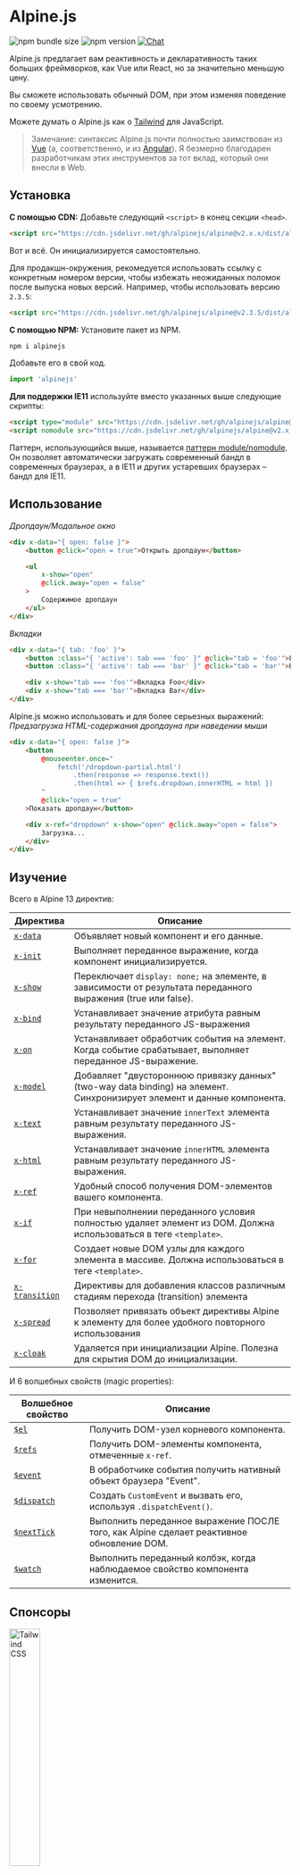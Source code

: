 # Alpine.js

![npm bundle size](https://img.shields.io/bundlephobia/minzip/alpinejs)
![npm version](https://img.shields.io/npm/v/alpinejs)
[![Chat](https://img.shields.io/badge/chat-on%20discord-7289da.svg?sanitize=true)](https://alpinejs.codewithhugo.com/chat/)

Alpine.js предлагает вам реактивность и декларативность таких больших фреймворков, как Vue или React, но за значительно меньшую цену.

Вы сможете использовать обычный DOM, при этом изменяя поведение по своему усмотрению.

Можете думать о Alpine.js как о [Tailwind](https://tailwindcss.com/) для JavaScript.

> Замечание: синтаксис Alpine.js почти полностью заимствован из [Vue](https://vuejs.org/) (а, соответственно, и из [Angular](https://angularjs.org/)). Я безмерно благодарен разработчикам этих инструментов за тот вклад, который они внесли в Web.

## Установка

**С помощью CDN:** Добавьте следующий `<script>` в конец секции `<head>`.
```html
<script src="https://cdn.jsdelivr.net/gh/alpinejs/alpine@v2.x.x/dist/alpine.min.js" defer></script>
```

Вот и всё. Он инициализируется самостоятельно.

Для продакшн-окружения, рекомедуется использовать ссылку с конкретным номером версии, чтобы избежать неожиданных поломок после выпуска новых версий.
Например, чтобы использовать версию `2.3.5`:
```html
<script src="https://cdn.jsdelivr.net/gh/alpinejs/alpine@v2.3.5/dist/alpine.min.js" defer></script>
```

**С помощью NPM:** Установите пакет из NPM.
```js
npm i alpinejs
```

Добавьте его в свой код.
```js
import 'alpinejs'
```

**Для поддержки IE11** используйте вместо указанных выше следующие скрипты:
```html
<script type="module" src="https://cdn.jsdelivr.net/gh/alpinejs/alpine@v2.x.x/dist/alpine.min.js"></script>
<script nomodule src="https://cdn.jsdelivr.net/gh/alpinejs/alpine@v2.x.x/dist/alpine-ie11.min.js" defer></script>
```

Паттерн, использующийся выше, называется [паттерн module/nomodule](https://philipwalton.com/articles/deploying-es2015-code-in-production-today/). Он позволяет автоматически загружать современный бандл в современных браузерах, а в IE11 и других устаревших браузерах – бандл для IE11.

## Использование

*Дропдаун/Модальное окно*
```html
<div x-data="{ open: false }">
    <button @click="open = true">Открыть дропдаун</button>

    <ul
        x-show="open"
        @click.away="open = false"
    >
        Содержимое дропдаун
    </ul>
</div>
```

*Вкладки*
```html
<div x-data="{ tab: 'foo' }">
    <button :class="{ 'active': tab === 'foo' }" @click="tab = 'foo'">Foo</button>
    <button :class="{ 'active': tab === 'bar' }" @click="tab = 'bar'">Bar</button>

    <div x-show="tab === 'foo'">Вкладка Foo</div>
    <div x-show="tab === 'bar'">Вкладка Bar</div>
</div>
```

Alpine.js можно использовать и для более серьезных выражений:
*Предзагрузка HTML-содержания дропдауна при наведении мыши*
```html
<div x-data="{ open: false }">
    <button
        @mouseenter.once="
            fetch('/dropdown-partial.html')
                .then(response => response.text())
                .then(html => { $refs.dropdown.innerHTML = html })
        "
        @click="open = true"
    >Показать дропдаун</button>

    <div x-ref="dropdown" x-show="open" @click.away="open = false">
        Загрузка...
    </div>
</div>
```

## Изучение

Всего в Alpine 13 директив:

| Директива | Описание |
| --- | --- |
| [`x-data`](#x-data) | Объявляет новый компонент и его данные. |
| [`x-init`](#x-init) | Выполняет переданное выражение, когда компонент инициализируется. |
| [`x-show`](#x-show) | Переключает `display: none;` на элементе, в зависимости от результата переданного выражения (true или false). |
| [`x-bind`](#x-bind) | Устанавливает значение атрибута равным результату переданного JS-выражения |
| [`x-on`](#x-on) | Устанавливает обработчик события на элемент. Когда событие срабатывает, выполняет переданное JS-выражение. |
| [`x-model`](#x-model) | Добавляет "двустороннюю привязку данных" (two-way data binding) на элемент. Синхронизирует элемент и данные компонента. |
| [`x-text`](#x-text) | Устанавливает значение `innerText` элемента равным результату переданного JS-выражения. |
| [`x-html`](#x-html) | Устанавливает значение `innerHTML` элемента равным результату переданного JS-выражения. |
| [`x-ref`](#x-ref) | Удобный способ получения DOM-элементов вашего компонента. |
| [`x-if`](#x-if) | При невыполнении переданного условия полностью удаляет элемент из DOM. Должна использоваться в теге `<template>`. |
| [`x-for`](#x-for) | Создает новые DOM узлы для каждого элемента в массиве. Должна использоваться в теге `<template>`. |
| [`x-transition`](#x-transition) | Директивы для добавления классов различным стадиям перехода (transition) элемента |
| [`x-spread`](#x-spread) | Позволяет привязать объект директивы Alpine к элементу для более удобного повторного использования |
| [`x-cloak`](#x-cloak) | Удаляется при инициализации Alpine. Полезна для скрытия DOM до инициализации. |

И 6 волшебных свойств (magic properties):

| Волшебное свойство | Описание |
| --- | --- |
| [`$el`](#el) |  Получить DOM-узел корневого компонента. |
| [`$refs`](#refs) | Получить DOM-элементы компонента, отмеченные `x-ref`. |
| [`$event`](#event) | В обработчике события получить нативный объект браузера "Event".  |
| [`$dispatch`](#dispatch) | Создать `CustomEvent` и вызвать его, используя `.dispatchEvent()`. |
| [`$nextTick`](#nexttick) | Выполнить переданное выражение ПОСЛЕ того, как Alpine сделает реактивное обновление DOM. |
| [`$watch`](#watch) | Выполнить переданный колбэк, когда наблюдаемое свойство компонента изменится. |


## Спонсоры

<img width="33%" src="https://refactoringui.nyc3.cdn.digitaloceanspaces.com/tailwind-logo.svg" alt="Tailwind CSS">

**Хочешь здесь своё лого? [Напиши мне сообщение в Twitter](https://twitter.com/calebporzio)**

## VIP контрибьюторы

<table>
  <tr>
    <td align="center"><a href="http://calebporzio.com"><img src="https://avatars2.githubusercontent.com/u/3670578?v=4" width="100px;" alt="Caleb Porzio"/><br /><sub><b>Caleb Porzio</b></sub></a><br /><sub>(Создатель)</sub></td>
    <td align="center"><a href="https://github.com/HugoDF"><img src="https://avatars2.githubusercontent.com/u/6459679?v=4" width="100px;" alt="Hugo"/><br /><sub><b>Hugo</b></sub></a></td>
    <td align="center"><a href="https://github.com/ryangjchandler"><img src="https://avatars2.githubusercontent.com/u/41837763?v=4" width="100px;" alt="Ryan Chandler"/><br /><sub><b>Ryan Chandler</b></sub></a></td>
    <td align="center"><a href="https://github.com/SimoTod"><img src="https://avatars2.githubusercontent.com/u/8427737?v=4" width="100px;" alt="Simone Todaro"/><br /><sub><b>Simone Todaro</b></sub></a></td>
  </tr>
</table>


### Директивы

---

### `x-data`

**Пример:** `<div x-data="{ foo: 'bar' }">...</div>`

**Синтаксис:** `<div x-data="[JSON-объект]">...</div>`

`x-data` объявляет область видимости нового компонента с использованием переданного объекта данных.

Аналогична свойству `data` в компонентах Vue.

**Извлечение логики компонента**

Вы можете извлечь данные (и поведение) в переиспользуемые функции:

```html
<div x-data="dropdown()">
    <button x-on:click="open">Открыть</button>

    <div x-show="isOpen()" x-on:click.away="close">
        // Dropdown
    </div>
</div>

<script>
    function dropdown() {
        return {
            show: false,
            open() { this.show = true },
            close() { this.show = false },
            isOpen() { return this.show === true },
        }
    }
</script>
```

> **Для пользователей бандлеров**. Alpine.js получает доступ к функциям только из глобальной области видимости (`window`). Вам необходимо явно присвоить свои функции объекту `window`, чтобы использовать их с `x-data`. Например, вот так: `window.dropdown = function () {}` (с Webpack, Rollup, Parcel и другими бандлерами функции, которые вы объявляете, по умолчанию принадлежать области видимости бандлера, а не `window`).


Вы также можете объединять несколько объектов с данными с помощью деструктуризации:

```html
<div x-data="{...dropdown(), ...tabs()}">
```

---

### `x-init`
**Пример:** `<div x-data="{ foo: 'bar' }" x-init="foo = 'baz'"></div>`

**Синтаксис:** `<div x-data="..." x-init="[выражение]"></div>`

`x-init` выполняет переданное выражение, когда компонент инициализируется.

Если вы хотите выполнить код ПОСЛЕ первоначальных обновлений DOM Alpine (наподобие хука `mounted()` во VueJS), вы можете передать `x-init` колбэк, и он выполнит его после инициализации:

`x-init="() => { // здесь уже есть доступ к стейту после инициализации DOM // }"`

---

### `x-show`
**Пример:** `<div x-show="open"></div>`

**Синтаксис:** `<div x-show="[выражение]"></div>`

`x-show` переключает `display: none;` на элементе в зависимости от результата выполнения выражения (`true` или `false`).

**x-show.transition**

`x-show.transition` – удобный API для добавления `x-show` CSS-переходов.

```html
<div x-show.transition="open">
    Это содержимое будет иметь переходы при появлении и исчезновении.
</div>
```

| Директива | Описание |
| --- | --- |
| `x-show.transition` | Одновременный fade и scale. (opacity, scale: 0.95, timing-function: cubic-bezier(0.4, 0.0, 0.2, 1), duration-in: 150ms, duration-out: 75ms)
| `x-show.transition.in` | Переход только при появлении. |
| `x-show.transition.out` | Переход только при исчезновении. |
| `x-show.transition.opacity` | Использовать только fade. |
| `x-show.transition.scale` | Использовать только scale. |
| `x-show.transition.scale.75` | Кастомизация scale перехода `transform: scale(.75)`. |
| `x-show.transition.duration.200ms` | Устанавливает время перехода при появлении на 200мс. Переход при исчезновении будет равен половине этого значения (100мс). |
| `x-show.transition.origin.top.right` | Кастомизация места возникновения перехода `transform-origin: top right`. |
| `x-show.transition.in.duration.200ms.out.duration.50ms` | Различные длительности для переходов при появлении и исчезновении. |

> Замечание: Все эти модификаторы переходов могут использоваться в сочетании друг с другом. Это возможно (хоть и нелепо): `x-show.transition.in.duration.100ms.origin.top.right.opacity.scale.85.out.duration.200ms.origin.bottom.left.opacity.scale.95`

> Замечание: `x-show` будет ждать окончания переходов всех дочерних элементов. Можно изменить это поведение модификатором `.immediate`:
```html
<div x-show.immediate="open">
    <div x-show.transition="open">
</div>
```
---

### `x-bind`

> Сокращенный синтаксис ":". Например: `:type="..."`

**Пример:** `<input x-bind:type="inputType">`

**Синтаксис:** `<input x-bind:[атрибут]="[выражение]">`

`x-bind` устанавливает значение атрибута равным результату JS-выражения. Выражение имеет доступ ко всем ключам хранилища данных компонента и будет обновляться каждый раз при обновлении данных.

> Замечание: обновление значения атрибута с `x-bind` будет происходить ТОЛЬКО при обновлении его зависимостей.

**`x-bind` для атрибутов class**

`x-bind` ведет себя немного иначе, когда привязан к атрибуту `class`.

Для классов необходимо передавать объект, где ключи – это имена классов, а значения – логические выражения, которые определяют применяются эти классы или нет.

Например:
`<div x-bind:class="{ 'hidden': foo }"></div>`

В этом примере, класс "hidden" будет применен только если значение выражения `foo` равно `true`.

**`x-bind` для логических атрибутов**

`x-bind` поддерживает логические атрибуты так же, как и атрибуты значения, используя переменную как условие или любое JS-выражение, которое разрешается в `true` или `false`.

Например:
```html
<!-- Дано: -->
<button x-bind:disabled="myVar">Нажми на меня</button>

<!-- Когда myVar == true: -->
<button disabled="disabled">Нажми на меня</button>

<!-- Когда myVar == false: -->
<button>Нажми на меня</button>
```

Это добавит или удалит атрибут `disabled`, в зависимости от того, равна `myVar` true или false.

Логические атрибуты поддерживаются в соответствии с [HTML спецификацией](https://html.spec.whatwg.org/multipage/indices.html#attributes-3:boolean-attribute), такие как, например, `disabled`, `readonly`, `required`, `checked`, `hidden`, `selected`, `open` и другие.

---

### `x-on`

> Сокращенный синтаксис "@": `@click="..."`

**Пример:** `<button x-on:click="foo = 'bar'"></button>`

**Синтаксис:** `<button x-on:[событие]="[выражение]"></button>`

`x-on` цепляет прослушиватель события на элемент, на котором был объявлен. Когда событие срабатывает, выполняется переданное JS-выражение.

Если в этом выражении меняются какие-либо данные, другие элементы, "привязанные" к этим данным, будут обновлены.

**Модификатор `keydown`**

**Пример:** `<input type="text" x-on:keydown.escape="open = false">`

Можно обозначить конкретные клавиши для прослушивания, присоединяя их через точку к директиве `x-on:keydown`. Модификаторы – это значения `Event.key`, записанные в kebab-стиле.

Например: `enter`, `escape`, `arrow-up`, `arrow-down`

> Замечание: Можно также прослушивать комбинации с системными клавишами, например: `x-on:keydown.cmd.enter="foo"`

**Модификатор `.away`**

**Пример:** `<div x-on:click.away="showModal = false"></div>`

При добавлении модификатора `.away` обработчик события сработает, только когда событие произошло на другом источнике, а не на этом элементе или его потомках.

Это полезно для скрытия дропдаунов или модальных окон, когда пользователь кликает в другом месте.

**Модификатор `.prevent`**

**Пример:** `<input type="checkbox" x-on:click.prevent>`

При добавлении `.prevent` обработчик вызовет `preventDefault` на сработавшем событии. В примере выше это приведет к тому, что чекбокс не будет отмечен при нажатии на него.

**Модификатор `.stop`**

**Пример:** `<div x-on:click="foo = 'bar'"><button x-on:click.stop></button></div>`

При добавлении `.stop` обработчик вызовет `stopPropagation` на сработавшем событии. В примере выше это приведет к тому, что событие "click" не всплывет от кнопки внешнему `<div>`. Другими словами, когда пользователь нажимает на кнопку, `foo` не устанавливается в `'bar'`.

**Модификатор `.self`**

**Пример:** `<div x-on:click.self="foo = 'bar'"><button></button></div>`

При добавлении `.self` обработчик события сработает, только если `$event.target` – это сам элемент. В примере выше это приведет к тому, что событие "click", всплыв от кнопки внешнему `<div>`, **не** вызовет обработчик.

**Модификатор `.window`**

**Пример:** `<div x-on:resize.window="isOpen = window.outerWidth > 768 ? false : open"></div>`

При добавлении `.window` прослушиватель события установится не на узел DOM, на котором был вызван, а на глобальный объект window. Это полезно, когда нужно изменить состояние компонента при изменении чего-либо в window, например, при событии "resize". В примере выше, когда ширина окна будет больше 768 пикселей, мы закроем модальное окно/дропдаун, иначе сохраним то же состояние.

>Замечание: Также можно использовать модификатор `.document` для добавления прослушивателей к `document`.

**Модификатор `.once`**

**Пример:** `<button x-on:mouseenter.once="fetchSomething()"></button>`

При добавлении `.once` обработчик события будет вызван лишь единожды. Это полезно для вещей, которые вы хотите сделать только один раз, например, загрузка данных и т.п.

**Модификатор `.debounce`**

**Пример:** `<input x-on:input.debounce="fetchSomething()">`

Модификатор `debounce` позволяет вам избавиться от ложных повторных вызовов обработчика события. Другими словами, обработчик НЕ будет вызван, пока не пройдет определенное количество времени с предыдущего вызова. Когда обработчик будет готов к вызову, будет вызван последний вызов.

Время ожидания по умолчанию 250 миллисекунд.

Вы также можете указать свое время:

```
<input x-on:input.debounce.750="fetchSomething()">
<input x-on:input.debounce.750ms="fetchSomething()">
```

---

### `x-model`
**Пример:** `<input type="text" x-model="foo">`

**Синтаксис:** `<input type="text" x-model="[хранилище данных]">`

`x-model` добавляет элементу "двустороннюю привязку данных" (two-way data binding). Другими словами, значение поля ввода будет синхронизировано со значением в хранилище данных компонента.

> Замечание: `x-model` достаточно умен, чтобы замечать изменения в текстовых полях ввода, чекбоксах, радио-кнопках, textarea, select, и множественных select. В данных сценариях `x-model` ведет себя аналогично `v-model` [во Vue](https://vuejs.org/v2/guide/forms.html).

**Модификатор `.debounce`**

**Пример:** `<input x-model.debounce="search">`

Модификатор `debounce` позволяет вам избавиться от ложных повторных изменений значения. Другими словами, обработчик НЕ будет вызван, пока не пройдет определенное количество времени с предыдущего вызова. Когда обработчик будет готов к вызову, будет вызван последний вызов.

Время ожидания по умолчанию 250 миллисекунд.

Вы также можете указать свое время:

```
<input x-model.debounce.750="search">
<input x-model.debounce.750ms="search">
```

---

### `x-text`
**Пример:** `<span x-text="foo"></span>`

**Синтаксис:** `<span x-text="[выражение]"`

`x-text` устанавливает значение `innerText` элемента равным результату переданного JS-выражения. Другими словами, работает аналогично `x-bind`, но не для атрибута, а для `innerText` элемента.

---

### `x-html`
**Пример:** `<span x-html="foo"></span>`

**Синтаксис:** `<span x-html="[выражение]"`

`x-html` устанавливает значение `innerHTML` элемента равным результату переданного JS-выражения. Другими словами, работает аналогично `x-bind`, но не для атрибута, а для `innerHTML` элемента.

> :warning: **Используйте только надежные источники контента и никогда не используйте контент, предоставленный пользователем.** :warning:
>
> Динамически отрендеренный HTML от третьих сторон может легко привести к [XSS](https://developer.mozilla.org/en-US/docs/Glossary/Cross-site_scripting) уязвимостям.

---

### `x-ref`
**Пример:** `<div x-ref="foo"></div><button x-on:click="$refs.foo.innerText = 'bar'"></button>`

**Синтаксис:** `<div x-ref="[имя рефа]"></div><button x-on:click="$refs.[имя рефа].innerText = 'bar'"></button>`

`x-ref` предоставляет удобный способ получения DOM-элементов ваших компонентов. При установлении атрибута `x-ref` на элемент, вы делаете его доступным всем обработчикам событий в объекте `$refs`.

Это удобная альтернатива установке id и использованию повсюду `document.querySelector`.

> Замечание: при необходимости вы также можете привязывать x-ref динамические значения: `<span :x-ref="item.id"></span>`.

---

### `x-if`
**Пример:** `<template x-if="true"><div>Какой-то элемент</div></template>`

**Синтаксис:** `<template x-if="[выражение]"><div>Какой-то элемент</div></template>`

В случаях, когда `x-show` недостаточно (`x-show` устанавливает элементу `display: none`, если выражение ложно), можно использовать `x-if`, чтобы полностью удалить элемент из DOM.

Alpine не использует Virtual DOM, поэтому важно, чтобы `x-if` использовался в теге `<template></template>`.

> Замечание: Внутри тега `<template></template>` с `x-if` должен быть лишь один корневой элемент.

---

### `x-for`
**Пример:**
```html
<template x-for="item in items" :key="item">
    <div x-text="item"></div>
</template>
```

> Замечание: привязка `:key` опциональна, хотя КРАЙНЕ рекомендуется.

`x-for` используется для создания новых DOM-узлов для каждого элемента в массиве. `x-for` похоже на `v-for` во Vue, с одним отличием: `x-for` может использовался только в теге `<template></template>`.

Если вы хотите получить доступ к индексу текущей итерации, используйте следующий синтаксис:

```html
<template x-for="(item, index) in items" :key="index">
    <!-- Если необходимо, вы также можете ссылаться на "index" внутри итерации. -->
    <div x-text="index"></div>
</template>
```

> Замечание: Внутри тега `<template></template>` с `x-for` должен быть лишь один корневой элемент.

#### Вложенные `x-for`
Вы можете вкладывать `x-for` друг в друга, но вы ДОЛЖНЫ оборачивать каждый цикл в какой-нибудь элемент. Например:

```html
<template x-for="item in items">
    <div>
        <template x-for="subItem in item.subItems">
            <div x-text="subItem"></div>
        </template>
    </div>
</template>
```

---

### `x-transition`
**Пример:**
```html
<div
    x-show="open"
    x-transition:enter="transition ease-out duration-300"
    x-transition:enter-start="opacity-0 transform scale-90"
    x-transition:enter-end="opacity-100 transform scale-100"
    x-transition:leave="transition ease-in duration-300"
    x-transition:leave-start="opacity-100 transform scale-100"
    x-transition:leave-end="opacity-0 transform scale-90"
>...</div>
```

```html
<template x-if="open">
    <div
        x-transition:enter="transition ease-out duration-300"
        x-transition:enter-start="opacity-0 transform scale-90"
        x-transition:enter-end="opacity-100 transform scale-100"
        x-transition:leave="transition ease-in duration-300"
        x-transition:leave-start="opacity-100 transform scale-100"
        x-transition:leave-end="opacity-0 transform scale-90"
    >...</div>
</template>
```

> Пример выше использует классы из [Tailwind CSS](https://tailwindcss.com)

Alpine предлагает 6 разных transition-директив для добавления классов к различным стадиям перехода элемента от состояния "скрытого" к "видимому". Все эти директивы работают как с `x-show`, так и с `x-if`.

Они ведут себя абсолютно так же, как transition-директивы во Vue, не считая того, что у них другие, более понятные названия:

| Директива | Описание |
| --- | --- |
| `:enter` | Применяется в ходе всей фазы появления. |
| `:enter-start` | Добавляется до введения элемента, удаляется на следующий фрейм после с введения элемента. |
| `:enter-end` | Добавляется на следующий фрейм после с введения элемента (одновременно с удалением `enter-start`), удаляется, когда переход/анимация заканчивается.
| `:leave` | Применяется в ходе всей фазы исчезновения. |
| `:leave-start` | Добавляется, как только вызвано исчезновение, удаляется на следующий фрейм. |
| `:leave-end` | Добавляется на следующий фрейм, как только вызвано исчезновение (одновременно с удалением `leave-start`), удаляется, когда переход/анимация заканчивается.

---

### `x-spread`
**Example:**
```html
<div x-data="dropdown">
    <button x-spread="trigger">Open Dropdown</button>

    <span x-spread="dialogue">Dropdown Contents</span>
</div>

<script>
    function dropdown() {
        return {
            open: false,
            trigger: {
                ['@click']() {
                    this.open = true
                },
            },
            dialogue: {
                ['x-show']() {
                    return this.open
                },
                ['@click.away']() {
                    this.open = false
                },
            }
        }
    }
</script>
```

`x-spread` позволяет извлекать элементы привязок в объекты многоразового использования.

Ключами объекта являются директивы (любые, включая модификаторы), а значения — колбэками, которые будет оценивать Alpine.

> Примечание: Единственная аномалия с x-spread — при использование с `x-for`. В это случае вы должны вернуть строку нормального выражения из колбэка. Например: `['x-for']() { return 'item in items' }`.

---

### `x-cloak`
**Пример:** `<div x-data="{}" x-cloak></div>`

`x-cloak` атрибуты удаляются с элементов, когда Alpine проинициализирован. Это полезно для скрытия DOM до его инициализации. Для этого необходимо добавить следующие глобальные стили:

```html
<style>
    [x-cloak] { display: none; }
</style>
```

### Magic Properties

---

### `$el`
**Пример:**
```html
<div x-data>
    <button @click="$el.innerHTML = 'foo'">Замени меня на "foo"</button>
</div>
```

`$el` – магическое свойство, которое используется для получения корневого компонента DOM-узла.

### `$refs`
**Пример:**
```html
<span x-ref="foo"></span>

<button x-on:click="$refs.foo.innerText = 'bar'"></button>
```

`$refs` – это магическое свойство, которое используется для получения DOM-элементов внутри компонента, помеченных `x-ref`. Это полезно, когда вам нужно вручную манипулировать элементами DOM.

---

### `$event`
**Пример:**
```html
<input x-on:input="alert($event.target.value)">
```

`$event` – это магическое свойство, которое можно использовать в прослушивателе событий для получения нативного объекта "Event".

---

### `$dispatch`
**Пример:**
```html
<div @custom-event="console.log($event.detail.foo)">
    <button @click="$dispatch('custom-event', { foo: 'bar' })">
    <!-- После нажатия кнопки выводит в консоль "bar" -->
</div>
```

`$dispatch` – это сокращение для создания `CustomEvent` и его вызова (диспатча) с помощью `.dispatchEvent()`. Существует множество сценариев использования передачи данных между компонентами с помощью пользовательских событий. [Пройдите по этой ссылке](https://developer.mozilla.org/en-US/docs/Web/Guide/Events/Creating_and_triggering_events), чтобы узнать больше о системе, лежащей в основе `CustomEvent` в браузерах.

Любые данные, переданные как второй параметр в `$dispatch('some-event', { some: 'data' })`, становятся доступны через свойство "detail" события: `$event.detail.some`. Добавление событию пользовательских данных через свойство `.detail` – стандартная практика для `CustomEvent` в браузерах. [Подробнее здесь](https://developer.mozilla.org/en-US/docs/Web/API/CustomEvent/detail).

Вы также можете использовать `$dispatch()` для вызова обновления данных в привязках `x-model`. Например:

```html
<div x-data="{ foo: 'bar' }">
    <span x-model="foo">
        <button @click="$dispatch('input', 'baz')">
        <!-- После нажатия кнопки, `x-model` перехватит всплывающее события "input", и обновит foo на "baz". -->
    </span>
</div>
```

---

### `$nextTick`
**Пример:**
```html
<div x-data="{ fruit: 'яблоко' }">
    <button
        x-on:click="
            fruit = 'груша';
            $nextTick(() => { console.log($event.target.innerText) });
        "
        x-text="fruit"
    ></button>
</div>
```

`$nextTick` – это магическое свойство, которое выполняет переданное выражение только ПОСЛЕ того, как Alpine реактивно обновит DOM. Это полезно в тех случаях, когда вы хотите взаимодействовать с состоянием DOM, ПОСЛЕ того, как оно отразит сделанное вами обновление данных.

---

### `$watch`
**Пример:**
```html
<div x-data="{ open: false }" x-init="$watch('open', value => console.log(value))">
    <button @click="open = ! open">Toggle Open</button>
</div>
```

Магический метод `$watch` позволяет следить за выбранным свойством компонента. В примере выше при нажатии на кнопку: 1) значение `open` изменится; 2) выполнится переданный в `$watch` колбэк; 3) в консоль выведется новое значение.

## Безопасность
Если вы нашли уязвимость, пожалуйста, отправьте письмо на [calebporzio@gmail.com]()

Alpine полагается на собственную реализацию, которая использует объект `Function` для оценки своих директив. Несмотря на то, что он безопаснее, чем `eval()`, его использование запрещено в некоторых средах, таких как Google Chrome App, т.е. использующих Политику защиты контента (CSP).

Если вы используете Alpine на веб-сайте, имеющем дело с конфиденциальными данными и требующим [CSP](https://csp.withgoogle.com/docs/strict-csp.html), вы должны включить `unsafe-eval` в свою политику. Правильно настроенная политика поможет защитить ваших пользователей при использовании их личных или финансовых данных.

Поскольку политика применяется ко всем скриптам на вашей странице, важно, чтобы другие внешние библиотеки, которые используются на сайте, были тщательно проверены, чтобы убедиться, что они заслуживают доверия, и не будут создавать XSS-уязвимость с помощью функции `eval()` или манипулировать DOM для внедрения вредоносного кода на вашу страницу.

## Планы на третью версию
* Перейти с `x-ref` на `ref` для соответствия с Vue?
* Добавить `Alpine.directive()`
* Добавить `Alpine.component('foo', {...})` (с магическим методом `__init()`)
* Вызывать Alpine-события для "loaded", "transition-start", и т.д. ([#299](https://github.com/alpinejs/alpine/pull/299)) ?
* Удалить синтаксис объекта (и массива) у `x-bind:class="{ 'foo': true }"` ([#236](https://github.com/alpinejs/alpine/pull/236), чтобы добавить поддержку синтаксиса объекта для атрибута `style`)
* Улучшить изменение реактивности `x-for` ([#165](https://github.com/alpinejs/alpine/pull/165))
* Добавить поддержку "deep watching" ([#294](https://github.com/alpinejs/alpine/pull/294))
* Добавить сокращение для `$el`
* Изменить `@click.away` на `@click.outside`?

## Лицензия

Copyright © 2019-2020 Caleb Porzio and контрибьюторы

Лицензировано по лицензии MIT, смотрите [LICENSE.md](LICENSE.md) для подробностей.
